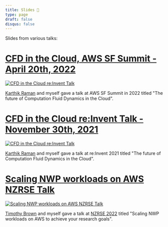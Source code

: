 ```yaml
---
title: Slides 👾
type: page
draft: false
disqus: false
---
```


Slides from various talks:

# [CFD in the Cloud, AWS SF Summit - April 20th, 2022](slides/CMP208-CFD-in-Cloud.pdf)

[![CFD in the Cloud re:Invent Talk](slides/cmp208-slides.png)](slides/CMP208-CFD-in-Cloud.pdf)

[Karthik Raman](https://scholar.google.com/citations?user=z6f6EKsAAAAJ&hl=en) and myself gave a talk at AWS SF Summit in 2022 titled "The future of Computation Fluid Dynamics in the Cloud".

# [CFD in the Cloud re:Invent Talk - November 30th, 2021](slides/cmp405-slides.pdf)

[![CFD in the Cloud re:Invent Talk](slides/cmp405.png)](slides/cmp405-slides.pdf)

[Karthik Raman](https://scholar.google.com/citations?user=z6f6EKsAAAAJ&hl=en) and myself gave a talk at re:Invent 2021 titled "The future of Computation Fluid Dynamics in the Cloud".

# [Scaling NWP workloads on AWS NZRSE Talk](slides/aws-nwp.pdf)

[![Scaling NWP workloads on AWS NZRSE Talk](slides/aws-nwp.png)](slides/aws-nwp.pdf)

[Timothy Brown](https://www.linkedin.com/in/timothy-p-brown) and myself gave a talk at [NZRSE 2022](https://www.rseconference.nz/) titled "Scaling NWP workloads on AWS to achieve your research goals".
